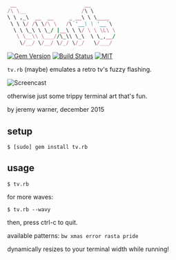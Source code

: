 ```ruby
 __                      __
/\ \__                  /\ \
\ \ ,_\  __  __     _ __\ \ \____
 \ \ \/ /\ \/\ \   /\`'__\ \ '__`\
  \ \ \_\ \ \_/ |__\ \ \/ \ \ \L\ \
   \ \__\\ \___//\_\\ \_\  \ \_,__/
    \/__/ \/__/ \/_/ \/_/   \/___/
```


[![Gem Version](https://badge.fury.io/rb/tv.rb.svg)](https://badge.fury.io/rb/tv.rb)
[![Build Status](https://travis-ci.org/jeremywrnr/tv.rb.svg?branch=master)](https://travis-ci.org/jeremywrnr/tv.rb)
[![MIT](https://img.shields.io/npm/l/alt.svg?style=flat)](http://jeremywrnr.com/mit-license)


`tv.rb` (maybe) emulates a retro tv's fuzzy flashing.

![Screencast](http://i.imgur.com/i2ZUpYh.gif)

otherwise just some trippy terminal art that's fun.

by jeremy warner, december 2015


## setup

    $ [sudo] gem install tv.rb


## usage

    $ tv.rb

for more waves:

    $ tv.rb --wavy

then, press ctrl-c to quit.

available patterns: `bw xmas error rasta pride`

dynamically resizes to your terminal width while running!

